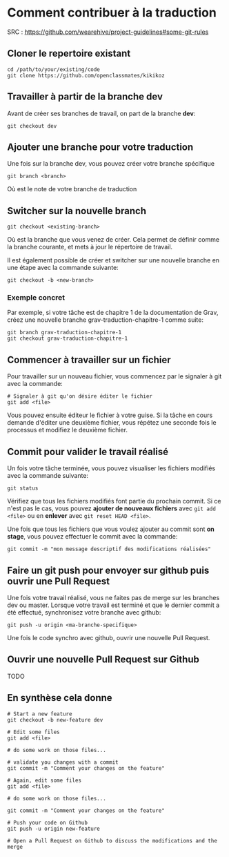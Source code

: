 # Comment contribuer à la traduction


SRC : https://github.com/wearehive/project-guidelines#some-git-rules

## Cloner le repertoire existant
```
cd /path/to/your/existing/code 
git clone https://github.com/openclassmates/kikikoz
```
## Travailler à partir de la branche dev

Avant de créer ses branches de travail, on part de la branche **dev**:
```
git checkout dev
```
## Ajouter une branche pour votre traduction

Une fois sur la branche dev, vous pouvez créer votre branche spécifique
```
git branch <branch>
```
Où <branch> est le note de votre branche de traduction

## Switcher sur la nouvelle branch

```
git checkout <existing-branch>
```

Où <existing-branch> est la branche que vous venez de créer. Cela permet de définir <existing-branch> comme la branche courante, et mets à jour le répertoire de travail.

Il est également possible de créer et switcher sur une nouvelle branche en une étape avec la commande suivante:

```
git checkout -b <new-branch>
```

### Exemple concret

Par exemple, si votre tâche est de chapitre 1 de la documentation de Grav, créez une nouvelle branche grav-traduction-chapitre-1 comme suite:

```
git branch grav-traduction-chapitre-1
git checkout grav-traduction-chapitre-1
```

## Commencer à travailler sur un fichier

Pour travailler sur un nouveau fichier, vous commencez par le signaler à git avec la commande:

```
# Signaler à git qu'on désire éditer le fichier
git add <file>
```

Vous pouvez ensuite éditeur le fichier à votre guise. Si la tâche en cours demande d'éditer une deuxième fichier, vous répétez une seconde fois le processus et modifiez le deuxième fichier.

## Commit pour valider le travail réalisé

Un fois votre tâche terminée, vous pouvez visualiser les fichiers modifiés avec la commande suivante:

```
git status
```

Vérifiez que tous les fichiers modifiés font partie du prochain commit. Si ce n'est pas le cas, vous pouvez **ajouter de nouveaux fichiers** avec `git add <file>` ou en **enlever** avec `git reset HEAD <file>`.

Une fois que tous les fichiers que vous voulez ajouter au commit sont **on stage**, vous pouvez effectuer le commit avec la commande:

```
git commit -m "mon message descriptif des modifications réalisées" 
```

## Faire un git push pour envoyer sur github puis ouvrir une Pull Request

Une fois votre travail réalisé, vous ne faites pas de merge sur les branches dev ou master. Lorsque votre travail est terminé et que le dernier commit a été effectué, synchronisez votre branche avec github:

```
git push -u origin <ma-branche-specifique>
```

Une fois le code synchro avec github, ouvrir une nouvelle Pull Request.

## Ouvrir une nouvelle Pull Request sur Github

TODO

## En synthèse cela donne

```
# Start a new feature
git checkout -b new-feature dev

# Edit some files
git add <file>

# do some work on those files...

# validate you changes with a commit
git commit -m "Comment your changes on the feature"

# Again, edit some files
git add <file>

# do some work on those files...

git commit -m "Comment your changes on the feature"

# Push your code on Github
git push -u origin new-feature

# Open a Pull Request on Github to discuss the modifications and the merge
```
